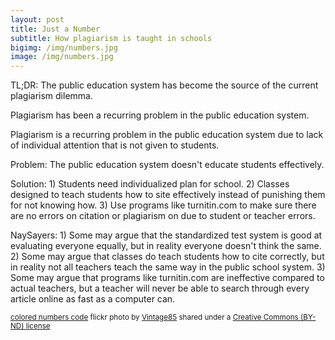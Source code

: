 ```yaml
---
layout: post
title: Just a Number
subtitle: How plagiarism is taught in schools
bigimg: /img/numbers.jpg
image: /img/numbers.jpg
---
```

TL;DR: The public education system has become the source of the current plagiarism dilemma.

Plagiarism has been a recurring problem in the public education system.



Plagiarism is a recurring problem in the public education system due to lack of individual attention that is not given to students.



Problem: The public education system doesn't educate students effectively.

Solution: 1) Students need individualized plan for school.
          2) Classes designed to teach students how to site effectively instead of punishing them for not knowing how.
          3) Use programs like turnitin.com to make sure there are no errors on citation or plagiarism on due to student or teacher errors.

NaySayers: 1) Some may argue that the standardized test system is good at evaluating everyone equally, but in reality everyone doesn't think the same.
           2) Some may argue that classes do teach students how to cite correctly, but in reality not all teachers teach the same way in the public school system.
           3) Some may argue that programs like turnitin.com are ineffective compared to actual teachers, but a teacher will never be able to search through every article online as fast as a computer can.


<small><a title="colored numbers code" href="https://flickr.com/photos/vintage85/3772406927">colored numbers code</a> flickr photo by <a href="https://flickr.com/people/vintage85">Vintage85</a> shared under a <a href="https://creativecommons.org/licenses/by-nd/2.0/">Creative Commons (BY-ND) license</a> </small>
